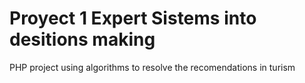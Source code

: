 # Proyect 1 Expert Sistems into desitions making

PHP project using algorithms to resolve the recomendations in turism 
